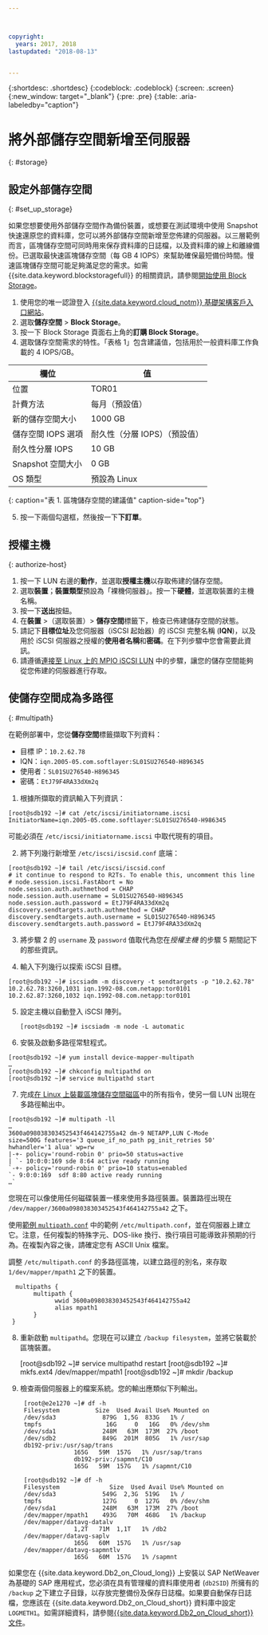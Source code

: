 ```yaml
---



copyright:
  years: 2017, 2018
lastupdated: "2018-08-13"


---
```


{:shortdesc: .shortdesc}
{:codeblock: .codeblock}
{:screen: .screen}
{:new_window: target="_blank"}
{:pre: .pre}
{:table: .aria-labeledby="caption"}

# 將外部儲存空間新增至伺服器
{: #storage}

## 設定外部儲存空間
{: #set_up_storage}

如果您想要使用外部儲存空間作為備份裝置，或想要在測試環境中使用 Snapshot 快速還原您的資料庫，您可以將外部儲存空間新增至您佈建的伺服器。以三層範例而言，區塊儲存空間可同時用來保存資料庫的日誌檔，以及資料庫的線上和離線備份。已選取最快速區塊儲存空間（每 GB 4 IOPS）來幫助確保最短備份時間。慢速區塊儲存空間可能足夠滿足您的需求。如需 {{site.data.keyword.blockstoragefull}} 的相關資訊，請參閱[開始使用 Block Storage](https://console.bluemix.net/docs/infrastructure/BlockStorage/index.html#getting-started-with-block-storage)。


1. 使用您的唯一認證登入 [{{site.data.keyword.cloud_notm}} 基礎架構客戶入口網站](https://control.softlayer.com/)。
2. 選取**儲存空間** > **Block Storage**。
3. 按一下 Block Storage 頁面右上角的**訂購 Block Storage**。
4. 選取儲存空間需求的特性。「表格 1」包含建議值，包括用於一般資料庫工作負載的 4 IOPS/GB。

|欄位                |值                                                              |
| -------------------------------- | ------------------------------------------------- |
|位置                              |TOR01                                             |
|計費方法                          |每月（預設值）                                    |
|新的儲存空間大小                  |1000 GB                                           |
|儲存空間 IOPS 選項              | 耐久性（分層 IOPS）（預設值）|
|耐久性分層 IOPS             | 10 GB                                             |
|Snapshot 空間大小|0 GB                                              |
|OS 類型                           |預設為 Linux|
{: caption="表 1. 區塊儲存空間的建議值" caption-side="top"}

5. 按一下兩個勾選框，然後按一下**下訂單**。

## 授權主機
{: authorize-host}

1. 按一下 LUN 右邊的**動作**，並選取**授權主機**以存取佈建的儲存空間。
2. 選取**裝置**；**裝置類型**預設為「裸機伺服器」。按一下**硬體**，並選取裝置的主機名稱。
3. 按一下**送出**按鈕。
4. 在**裝置** >（選取裝置）> **儲存空間**標籤下，檢查已佈建儲存空間的狀態。
5. 請記下**目標位址**及您伺服器（iSCSI 起始器）的 iSCSI 完整名稱 (**IQN**)，以及用於 iSCSI 伺服器之授權的**使用者名稱**和**密碼**。在下列步驟中您會需要此資訊。
6. 請遵循[連接至 Linux 上的 MPIO iSCSI LUN](https://console.bluemix.net/docs/infrastructure/BlockStorage/accessing_block_storage_linux.html#connecting-to-mpio-iscsi-luns-on-linux) 中的步驟，讓您的儲存空間能夠從您佈建的伺服器進行存取。

## 使儲存空間成為多路徑
{: #multipath}

在範例部署中，您從**儲存空間**標籤擷取下列資料：
  * 目標 IP：`10.2.62.78`
  * IQN：`iqn.2005-05.com.softlayer:SL01SU276540-H896345`
  * 使用者：`SL01SU276540-H896345`
  * 密碼：`EtJ79F4RA33dXm2q`

1. 根據所擷取的資訊輸入下列資訊：
```
[root@sdb192 ~]# cat /etc/iscsi/initiatorname.iscsi
InitiatorName=iqn.2005-05.come.softlayer:SL01SU276540-H986345
```
   可能必須在 `/etc/iscsi/initiatorname.iscsi` 中取代現有的項目。

2. 將下列幾行新增至 `/etc/iscsi/iscsid.conf` 底端：
```
[root@sdb192 ~]# tail /etc/iscsi/iscsid.conf
# it continue to respond to R2Ts. To enable this, uncomment this line
# node.session.iscsi.FastAbort = No
node.session.auth.authmethod = CHAP
node.session.auth.username = SL01SU276540-H896345
node.session.auth.password = EtJ79F4RA33dXm2q
discovery.sendtargets.auth.authmethod = CHAP
discovery.sendtargets.auth.username = SL01SU276540-H896345
discovery.sendtargets.auth.password = EtJ79F4RA33dXm2q
```

3. 將步驟 2 的 `username` 及 `password` 值取代為您在*授權主機* 的步驟 5 期間記下的那些資訊。

4. 輸入下列幾行以探索 iSCSI 目標。
```
[root@sdb192 ~]# iscsiadm -m discovery -t sendtargets -p "10.2.62.78"
10.2.62.78:3260,1031 iqn.1992-08.com.netapp:tor0101
10.2.62.87:3260,1032 iqn.1992-08.com.netapp:tor0101
```

5. 設定主機以自動登入 iSCSI 陣列。

      `[root@sdb192 ~]# iscsiadm -m node -L automatic`

6. 安裝及啟動多路徑常駐程式。
```
[root@sdb192 ~]# yum install device-mapper-multipath
…
[root@sdb192 ~]# chkconfig multipathd on
[root@sdb192 ~]# service multipathd start
```

7. 完成[在 Linux 上裝載區塊儲存空間磁區](https://console.bluemix.net/docs/infrastructure/BlockStorage/accessing_block_storage_linux.html#mounting-block-storage-volumes)中的所有指令，使另一個 LUN 出現在多路徑輸出中。
```
[root@sdb192 ~]# multipath -ll
…
3600a098038303452543f464142755a42 dm-9 NETAPP,LUN C-Mode
size=500G features='3 queue_if_no_path pg_init_retries 50' hwhandler='1 alua' wp=rw
|-+- policy='round-robin 0' prio=50 status=active
| `- 10:0:0:169 sde 8:64 active ready running
`-+- policy='round-robin 0' prio=10 status=enabled
`- 9:0:0:169  sdf 8:80 active ready running
…`
```

您現在可以像使用任何磁碟裝置一樣來使用多路徑裝置。裝置路徑出現在 `/dev/mapper/3600a098038303452543f464142755a42` 之下。

使用[範例 `multipath.conf`](/docs/infrastructure/sap-netweaver-rhel-qrg/rhel-sample.html#sample) 中的範例 `/etc/multipath.conf`，並在伺服器上建立它。注意，任何複製的特殊字元、DOS-like 換行、換行項目可能導致非預期的行為。在複製內容之後，請確定您有 ASCII Unix 檔案。

調整 `/etc/multipath.conf` 的多路徑區塊，以建立路徑的別名，來存取 `1/dev/mapper/mpath1` 之下的裝置。

      multipaths {
	       multipath {
		         wwid 3600a098038303452543f464142755a42
		         alias mpath1
	       }
     }

8. 重新啟動 `multipathd`。您現在可以建立 `/backup filesystem`，並將它裝載於區塊裝置。

      [root@sdb192 ~]# service multipathd restart
      [root@sdb192 ~]# mkfs.ext4 /dev/mapper/mpath1
      [root@sdb192 ~]# mkdir  /backup

9. 檢查兩個伺服器上的檔案系統。您的輸出應類似下列輸出。

        [root@e2e1270 ~]# df -h
        Filesystem		    Size  Used Avail Use% Mounted on
        /dev/sda3             879G  1,5G  833G   1% /
        tmpfs                  16G     0   16G   0% /dev/shm
        /dev/sda1             248M   63M  173M  27% /boot
        /dev/sdb2             849G  201M  805G   1% /usr/sap
        db192-priv:/usr/sap/trans
                      165G   59M  157G   1% /usr/sap/trans
                      db192-priv:/sapmnt/C10
                      165G   59M  157G   1% /sapmnt/C10

        [root@sdb192 ~]# df -h
        Filesystem      	    Size  Used Avail Use% Mounted on
        /dev/sda3             549G  2,3G  519G   1% /
        tmpfs                 127G     0  127G   0% /dev/shm
        /dev/sda1             248M   63M  173M  27% /boot
        /dev/mapper/mpath1    493G   70M  468G   1% /backup
        /dev/mapper/datavg-datalv
                      1,2T   71M  1,1T   1% /db2
        /dev/mapper/datavg-saplv
                      165G   60M  157G   1% /usr/sap
        /dev/mapper/datavg-sapmntlv
                      165G   60M  157G   1% /sapmnt

如果您在 {{site.data.keyword.Db2_on_Cloud_long}} 上安裝以 SAP NetWeaver 為基礎的 SAP 應用程式，您必須在具有管理權的資料庫使用者 (`db2SID`) 所擁有的 `/backup` 之下建立子目錄，以存放完整備份及保存日誌檔。如果要自動保存日誌檔，您應該在 {{site.data.keyword.Db2_on_Cloud_short}} 資料庫中設定 `LOGMETH1`。如需詳細資料，請參閱[{{site.data.keyword.Db2_on_Cloud_short}} 文件](http://www.ibm.com/support/knowledgecenter/SSEPGG_10.5.0/com.ibm.db2.luw.admin.ha.doc/doc/c0051344.html)。
